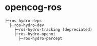 opencog-ros
===========

    ├─ros-hydro-deps
      ├─ros-hydro-dev
        ├─ros-hydro-tracking (depreciated)
        ├─ros-hydro-openni
          ├─ros-hydro-percept

